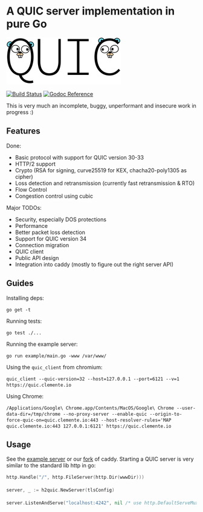 # A QUIC server implementation in pure Go

<img src="docs/quic.png" width=303 height=124>

[![Build Status](https://travis-ci.org/lucas-clemente/quic-go.svg?branch=master)](https://travis-ci.org/lucas-clemente/quic-go)
[![Godoc Reference](https://godoc.org/github.com/lucas-clemente/quic-go?status.svg)](https://godoc.org/github.com/lucas-clemente/quic-go)

This is very much an incomplete, buggy, unperformant and insecure work in progress :)

## Features

Done:

- Basic protocol with support for QUIC version 30-33
- HTTP/2 support
- Crypto (RSA for signing, curve25519 for KEX, chacha20-poly1305 as cipher)
- Loss detection and retransmission (currently fast retransmission & RTO)
- Flow Control
- Congestion control using cubic

Major TODOs:

- Security, especially DOS protections
- Performance
- Better packet loss detection
- Support for QUIC version 34
- Connection migration
- QUIC client
- Public API design
- Integration into caddy (mostly to figure out the right server API)

## Guides

Installing deps:

    go get -t

Running tests:

    go test ./...

Running the example server:

    go run example/main.go -www /var/www/

Using the `quic_client` from chromium:

    quic_client --quic-version=32 --host=127.0.0.1 --port=6121 --v=1 https://quic.clemente.io

Using Chrome:

    /Applications/Google\ Chrome.app/Contents/MacOS/Google\ Chrome --user-data-dir=/tmp/chrome --no-proxy-server --enable-quic --origin-to-force-quic-on=quic.clemente.io:443 --host-resolver-rules='MAP quic.clemente.io:443 127.0.0.1:6121' https://quic.clemente.io

## Usage

See the [example server](example/main.go) or our [fork](https://github.com/lucas-clemente/caddy) of caddy. Starting a QUIC server is very similar to the standard lib http in go:

```go
http.Handle("/", http.FileServer(http.Dir(wwwDir)))

server, _ := h2quic.NewServer(tlsConfig)

server.ListenAndServe("localhost:4242", nil /* use http.DefaultServeMux */)
```
